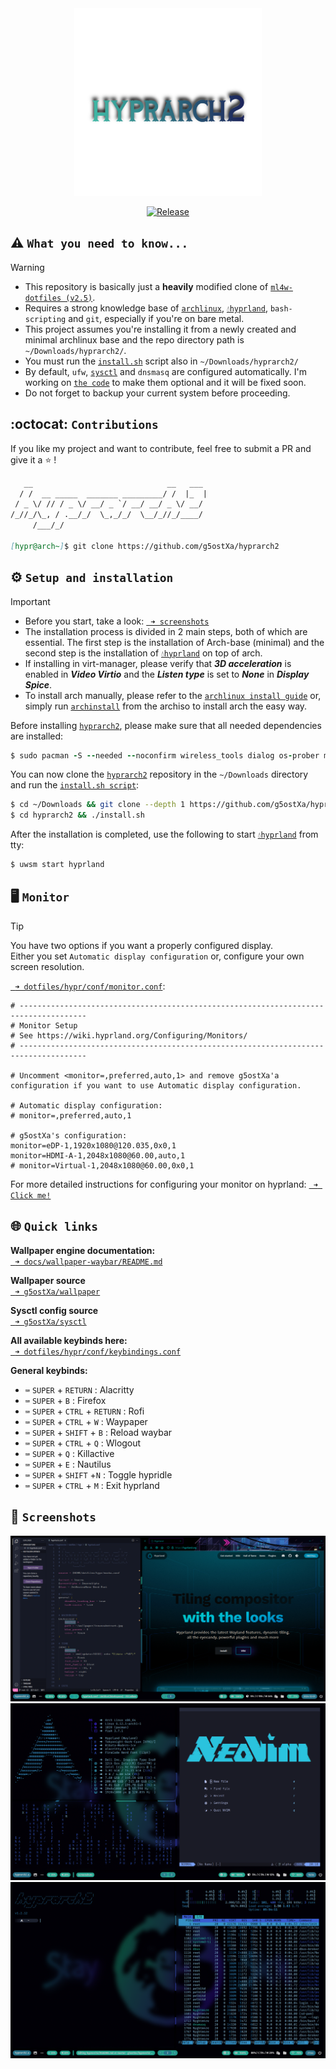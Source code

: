 <div align="center">
<img src="/assets/IMG_3279.png" width="300" height="300"/>
</div>

<div align="center">

[![Release](https://img.shields.io/badge/Latest_Release-v1.3-blue.svg)](/releases/tag/v1.3)
</div>

## ⚠️ `What you need to know...`
> [!WARNING]
> - This repository is basically just a **heavily** modified clone of [`ml4w-dotfiles (v2.5)`](https://github.com/mylinuxforwork/dotfiles).
> - Requires a strong knowledge base of [`archlinux`](https://archlinux.org), [`💧hyprland`](https://hyprland.org), `bash-scripting` and `git`, especially if you're on bare metal.
> - This project assumes you're installing it from a newly created and minimal archlinux base and the repo directory path is `~/Downloads/hyprarch2/`.
> - You must run the [`install.sh`](/install.sh) script also in `~/Downloads/hyprarch2/`
> - By default, `ufw`, [`sysctl`](https://github.com.g5ostXa/sysctl) and `dnsmasq` are configured automatically. I'm working on [`the code`](src/.install/secure.sh) to make them optional and it will be fixed soon.
> - Do not forget to backup your current system before proceeding.

## :octocat: `Contributions`
If you like my project and want to contribute, feel free to submit a PR and give it a ⭐ !
```md
   __                              __   ___
  / /  __ _____  _______ _________/ /  |_  |
 / _ \/ // / _ \/ __/ _ `/ __/ __/ _ \/ __/
/_//_/\_, / .__/_/  \_,_/_/  \__/_//_/____/
     /___/_/

[hypr@arch~]$ git clone https://github.com/g5ostXa/hyprarch2
```

## ⚙️ `Setup and installation`
> [!IMPORTANT]
> - Before you start, take a look: [` ➜ screenshots`](https://github.com/g5ostXa/hyprarch2#-screenshots)
> - The installation process is divided in 2 main steps, both of which are essential. The first step is the installation of Arch-base (minimal) and the second step is the installation of [`💧hyprland`](https://hyprland.org) on top of arch.
> - If installing in virt-manager, please verify that **_3D acceleration_** is enabled in **_Video Virtio_** and the **_Listen type_** is set to **_None_** in **_Display Spice_**.
> - To install arch manually, please refer to the [`archlinux install guide`](https://wiki.archlinux.org/title/Installation_guide) or, simply run [`archinstall`](https://github.com/archlinux/archinstall) from the archiso to install arch the easy way.

Before installing [`hyprarch2`](/), please make sure that all needed dependencies are installed:
```ruby
$ sudo pacman -S --needed --noconfirm wireless_tools dialog os-prober mtools dosfstools base-devel git reflector xdg-utils xdg-user-dirs gum figlet dnsmasq vim openssh
```

 You can now clone the [`hyprarch2`](/) repository in the `~/Downloads` directory and run the [`install.sh script`](/install.sh):
```bash
$ cd ~/Downloads && git clone --depth 1 https://github.com/g5ostXa/hyprarch2.git
$ cd hyprarch2 && ./install.sh
```

After the installation is completed, use the following to start [`💧hyprland`](https://hyprland.org) from tty:
```ruby
$ uwsm start hyprland
```

## 🖥️ `Monitor`
> [!TIP]
> You have two options if you want a properly configured display.\
> Either you set `Automatic display configuration` or, configure your own screen resolution.

[` ➜ dotfiles/hypr/conf/monitor.conf`](/dotfiles/hypr/conf/monitor.conf):
```
# -------------------------------------------------------------------------------------
# Monitor Setup
# See https://wiki.hyprland.org/Configuring/Monitors/
# -------------------------------------------------------------------------------------

# Uncomment <monitor=,preferred,auto,1> and remove g5ostXa'a configuration if you want to use Automatic display configuration.

# Automatic display configuration:
# monitor=,preferred,auto,1

# g5ostXa's configuration:
monitor=eDP-1,1920x1080@120.035,0x0,1
monitor=HDMI-A-1,2048x1080@60.00,auto,1
# monitor=Virtual-1,2048x1080@60.00,0x0,1
```
For more detailed instructions for configuring your monitor on hyprland: [` ➜ Click me!`](https://wiki.hyprland.org/Configuring/Monitors)

## 🌐 `Quick links`
**Wallpaper engine documentation:**\
[` ➜ docs/wallpaper-waybar/README.md`](/docs/wallpaper-waybar/README.md)

**Wallpaper source**\
[` ➜ g5ostXa/wallpaper`](https://github.com/g5ostXa/wallpaper)

**Sysctl config source**\
[` ➜ g5ostXa/sysctl`](https://github.com/g5ostXa/sysctl)

**All available keybinds here:**\
[` ➜ dotfiles/hypr/conf/keybindings.conf`](/dotfiles/hypr/conf/keybindings.conf)

**General keybinds:**
- `⌨️` `SUPER` + `RETURN` : Alacritty
- `⌨️` `SUPER` + `B` : Firefox
- `⌨️` `SUPER` + `CTRL` + `RETURN` : Rofi
- `⌨️` `SUPER` + `CTRL` + `W` : Waypaper 
- `⌨️` `SUPER` + `SHIFT` + `B` : Reload waybar 
- `⌨️` `SUPER` + `CTRL` + `Q` : Wlogout
- `⌨️` `SUPER` + `Q` : Killactive
- `⌨️` `SUPER` + `E` : Nautilus
- `⌨️` `SUPER` + `SHIFT` +`N` : Toggle hypridle
- `⌨️` `SUPER` + `CTRL` + `M` : Exit hyprland

## 📸 `Screenshots`
<img src="/docs/screenshots/screenshot-20241201-164323.png"/>
<img src="/docs/screenshots/screenshot-20241201-165449.png"/>
<img src="/docs/screenshots/screenshot-20241201-214501.png"/>
